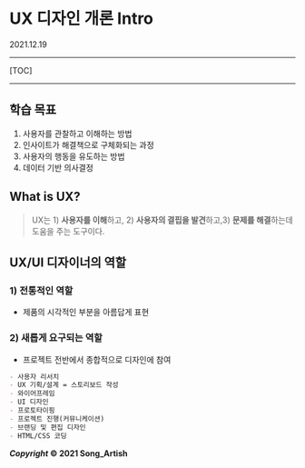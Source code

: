 # UX 디자인 개론 Intro

2021.12.19

---

[TOC]

---



## 학습 목표

1. 사용자를 관찰하고 이해하는 방법
2. 인사이트가 해결책으로 구체화되는 과정
3. 사용자의 행동을 유도하는 방법
4. 데이터 기반 의사결정



## What is UX?

> UX는 1) **사용자를 이해**하고, 2) **사용자의 결핍을 발견**하고,3) **문제를 해결**하는데 도움을 주는 도구이다.



## UX/UI 디자이너의 역할

### 1) 전통적인 역할

- 제품의 시각적인 부분을 아름답게 표현

### 2) 새롭게 요구되는 역할

- 프로젝트 전반에서 종합적으로 디자인에 참여

```markdown
- 사용자 리서치
- UX 기획/설계 = 스토리보드 작성
- 와이어프레임
- UI 디자인
- 프로토타이핑
- 프로젝트 진행(커뮤니케이션)
- 브랜딩 및 편집 디자인
- HTML/CSS 코딩
```



***Copyright* © 2021 Song_Artish**